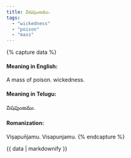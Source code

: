 ```yaml
---
title: విషపుంజము.
tags:
  - "wickedness"
  - "poison"
  - "mass"
---
```


{% capture data %}
#### Meaning in English:
A mass of poison.
wickedness.

#### Meaning in Telugu:
విషపుంజము.

#### Romanization:
Viṣapun̄jamu.
Visapunjamu.
{% endcapture %}

{{ data | markdownify }}

